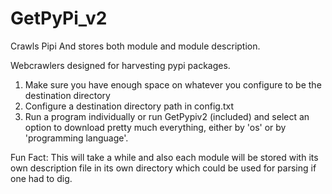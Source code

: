 # GetPyPi_v2
Crawls Pipi And stores both module and module description.

Webcrawlers designed for harvesting pypi packages.

1. Make sure you have enough space on whatever you configure to be the destination directory
2. Configure a destination directory path in config.txt 
3. Run a program individually or run GetPypiv2 (included) and select an option to download pretty much everything,
either by 'os' or by 'programming language'.

Fun Fact: This will take a while and also each module will be stored with its own description file in its own directory which could be used for parsing if one had to dig.

